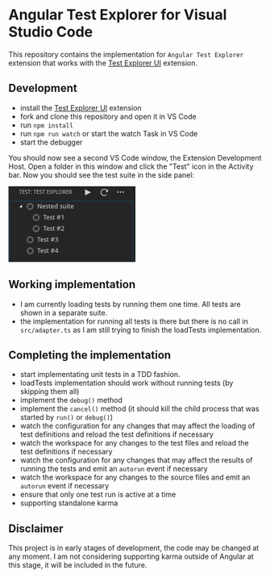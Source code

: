 # Angular Test Explorer for Visual Studio Code

This repository contains the implementation for `Angular Test Explorer` extension that works with the
[Test Explorer UI](https://marketplace.visualstudio.com/items?itemName=hbenl.vscode-test-explorer) extension.

## Development

* install the [Test Explorer UI](https://marketplace.visualstudio.com/items?itemName=hbenl.vscode-test-explorer) extension
* fork and clone this repository and open it in VS Code
* run `npm install`
* run `npm run watch` or start the watch Task in VS Code
* start the debugger

You should now see a second VS Code window, the Extension Development Host.
Open a folder in this window and click the "Test" icon in the Activity bar.
Now you should see the test suite in the side panel:

![The fake example test suite](img/fake-tests.png)

## Working implementation

* I am currently loading tests by running them one time. All tests are shown in a separate suite.
* the implementation for running all tests is there but there is no call in `src/adapter.ts` as I am still trying
to finish the loadTests implementation.


## Completing the implementation

* start implementating unit tests in a TDD fashion.
* loadTests implementation should work without running tests (by skipping them all)
* implement the `debug()` method
* implement the `cancel()` method (it should kill the child process that was started by `run()` or `debug()`)
* watch the configuration for any changes that may affect the loading of test definitions and reload the test definitions if necessary
* watch the workspace for any changes to the test files and reload the test definitions if necessary
* watch the configuration for any changes that may affect the results of running the tests and emit an `autorun` event if necessary
* watch the workspace for any changes to the source files and emit an `autorun` event if necessary
* ensure that only one test run is active at a time
* supporting standalone karma

## Disclaimer

This project is in early stages of development, the code may be changed at any moment. I am not considering
supporting karma outside of Angular at this stage, it will be included in the future.

